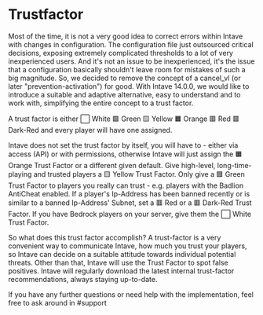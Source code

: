 # Trustfactor

Most of the time, it is not a very good idea to correct errors within Intave with changes in configuration.
The configuration file just outsourced critical decisions, exposing extremely complicated thresholds to a lot of very inexperienced users. 
And it's not an issue to be inexperienced, it's the issue that a configuration basically shouldn't leave room for mistakes of such a big magnitude. 
So, we decided to remove the concept of a cancel_vl (or later "prevention-activation") for good.
With Intave 14.0.0, we would like to introduce a suitable and adaptive alternative, easy to understand and to work with, simplifying the entire concept to a trust factor.

A trust factor is either
:white_large_square: White
:green_square: Green
:yellow_square: Yellow
:orange_square: Orange
:red_square: Red
:red_square: Dark-Red
and every player will have one assigned.

Intave does not set the trust factor by itself, you will have to - either via access (API) or with permissions, otherwise Intave will just assign the :orange_square: Orange Trust Factor or a different given default.
Give high-level, long-time-playing and trusted players a :yellow_square: Yellow Trust Factor.
Only give a :green_square: Green Trust Factor to players you really can trust - e.g. players with the Badlion AntiCheat enabled.
If a player's Ip-Address has been banned recently or is similar to a banned Ip-Address' Subnet, set a :red_square: Red or a :red_square: Dark-Red Trust Factor.
If you have Bedrock players on your server, give them the :white_large_square: White Trust Factor.

So what does this trust factor accomplish?
A trust-factor is a very convenient way to communicate Intave, how much you trust your players, so Intave can decide on a suitable attitude towards individual potential threats. 
Other than that, Intave will use the Trust Factor to spot false positives.
Intave will regularly download the latest internal trust-factor recommendations, always staying up-to-date.

If you have any further questions or need help with the implementation, feel free to ask around in #support